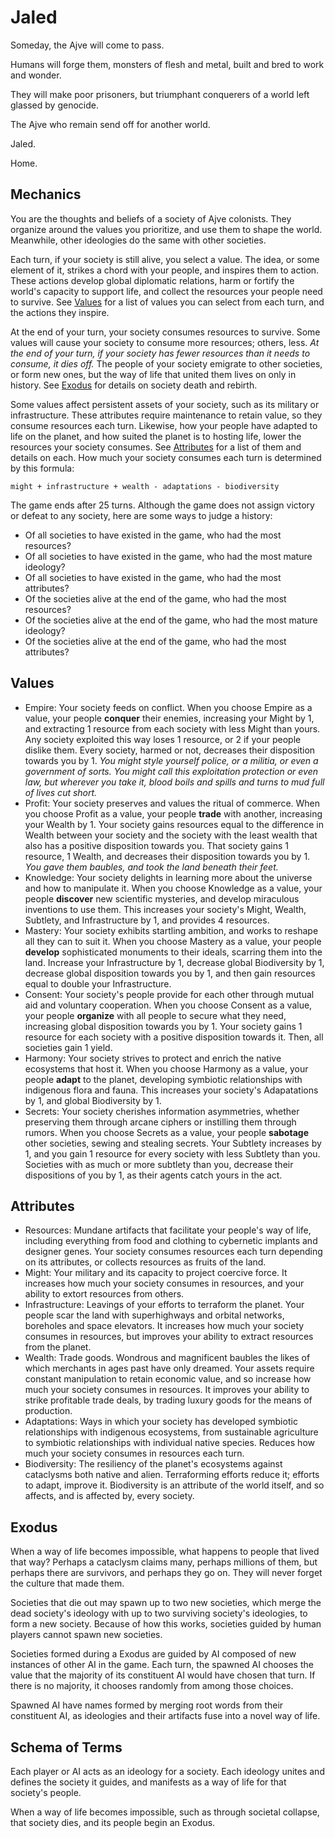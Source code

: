 # Jaled

Someday, the Ajve will come to pass.

Humans will forge them, monsters of flesh and metal,
built and bred to work and wonder.

They will make poor prisoners,
but triumphant conquerers
of a world left glassed
by genocide.

The Ajve who remain send off for another world.

Jaled.

Home.

## Mechanics

You are the thoughts and beliefs of a society of Ajve colonists. They organize around the values you prioritize, and use them to shape the world. Meanwhile, other ideologies do the same with other societies.

Each turn, if your society is still alive, you select a value. The idea, or some element of it, strikes a chord with your people, and inspires them to action. These actions develop global diplomatic relations, harm or fortify the world's capacity to support life, and collect the resources your people need to survive. See [Values](#values) for a list of values you can select from each turn, and the actions they inspire.

At the end of your turn, your society consumes resources to survive. Some values will cause your society to consume more resources; others, less. *At the end of your turn, if your society has fewer resources than it needs to consume, it dies off.* The people of your society emigrate to other societies, or form new ones, but the way of life that united them lives on only in history. See [Exodus](#exodus) for details on society death and rebirth.

Some values affect persistent assets of your society, such as its military or infrastructure. These attributes require maintenance to retain value, so they consume resources each turn. Likewise, how your people have adapted to life on the planet, and how suited the planet is to hosting life, lower the resources your society consumes. See [Attributes](#attributes) for a list of them and details on each. How much your society consumes each turn is determined by this formula:

    might + infrastructure + wealth - adaptations - biodiversity

The game ends after 25 turns. Although the game does not assign victory or defeat to any society, here are some ways to judge a history:

* Of all societies to have existed in the game, who had the most resources?
* Of all societies to have existed in the game, who had the most mature ideology?
* Of all societies to have existed in the game, who had the most attributes?
* Of the societies alive at the end of the game, who had the most resources?
* Of the societies alive at the end of the game, who had the most mature ideology?
* Of the societies alive at the end of the game, who had the most attributes?

## Values

* Empire: Your society feeds on conflict. When you choose Empire as a value, your people **conquer** their enemies, increasing your Might by 1, and extracting 1 resource from each society with less Might than yours. Any society exploited this way loses 1 resource, or 2 if your people dislike them. Every society, harmed or not, decreases their disposition towards you by 1. *You might style yourself police, or a militia, or even a government of sorts. You might call this exploitation *protection* or even *law*, but wherever you take it, blood boils and spills and turns to mud full of lives cut short.*
* Profit: Your society preserves and values the ritual of commerce. When you choose Profit as a value, your people **trade** with another, increasing your Wealth by 1. Your society gains resources equal to the difference in Wealth between your society and the society with the least wealth that also has a positive disposition towards you. That society gains 1 resource, 1 Wealth, and decreases their disposition towards you by 1. *You gave them baubles, and took the land beneath their feet.*
* Knowledge: Your society delights in learning more about the universe and how to manipulate it. When you choose Knowledge as a value, your people **discover** new scientific mysteries, and develop miraculous inventions to use them. This increases your society's Might, Wealth, Subtlety, and Infrastructure by 1, and provides 4 resources.
* Mastery: Your society exhibits startling ambition, and works to reshape all they can to suit it. When you choose Mastery as a value, your people **develop** sophisticated monuments to their ideals, scarring them into the land. Increase your Infrastructure by 1, decrease global Biodiversity by 1, decrease global disposition towards you by 1, and then gain resources equal to double your Infrastructure.
* Consent: Your society's people provide for each other through mutual aid and voluntary cooperation. When you choose Consent as a value, your people **organize** with all people to secure what they need, increasing global disposition towards you by 1. Your society gains 1 resource for each society with a positive disposition towards it. Then, all societies gain 1 yield.
* Harmony: Your society strives to protect and enrich the native ecosystems that host it. When you choose Harmony as a value, your people **adapt** to the planet, developing symbiotic relationships with indigenous flora and fauna. This increases your society's Adapatations by 1, and global Biodiversity by 1.
* Secrets: Your society cherishes information asymmetries, whether preserving them through arcane ciphers or instilling them through rumors. When you choose Secrets as a value, your people **sabotage** other societies, sewing and stealing secrets. Your Subtlety increases by 1, and you gain 1 resource for every society with less Subtlety than you. Societies with as much or more subtlety than you, decrease their dispositions of you by 1, as their agents catch yours in the act.

## Attributes

* Resources: Mundane artifacts that facilitate your people's way of life, including everything from food and clothing to cybernetic implants and designer genes. Your society consumes resources each turn depending on its attributes, or collects resources as fruits of the land.
* Might: Your military and its capacity to project coercive force. It increases how much your society consumes in resources, and your ability to extort resources from others.
* Infrastructure: Leavings of your efforts to terraform the planet. Your people scar the land with superhighways and orbital networks, boreholes and space elevators. It increases how much your society consumes in resources, but improves your ability to extract resources from the planet.
* Wealth: Trade goods. Wondrous and magnificent baubles the likes of which merchants in ages past have only dreamed. Your assets require constant manipulation to retain economic value, and so increase how much your society consumes in resources. It improves your ability to strike profitable trade deals, by trading luxury goods for the means of production.
* Adaptations: Ways in which your society has developed symbiotic relationships with indigenous ecosystems, from sustainable agriculture to symbiotic relationships with individual native species. Reduces how much your society consumes in resources each turn.
* Biodiversity: The resiliency of the planet's ecosystems against cataclysms both native and alien. Terraforming efforts reduce it; efforts to adapt, improve it. Biodiversity is an attribute of the world itself, and so affects, and is affected by, every society.

## Exodus

When a way of life becomes impossible, what happens to people that lived that way? Perhaps a cataclysm claims many, perhaps millions of them, but perhaps there are survivors, and perhaps they go on. They will never forget the culture that made them.

Societies that die out may spawn up to two new societies, which merge the dead society's ideology with up to two surviving society's ideologies, to form a new society. Because of how this works, societies guided by human players cannot spawn new societies.

Societies formed during a Exodus are guided by AI composed of new instances of other AI in the game. Each turn, the spawned AI chooses the value that the majority of its constituent AI would have chosen that turn. If there is no majority, it chooses randomly from among those choices.

Spawned AI have names formed by merging root words from their constituent AI, as ideologies and their artifacts fuse into a novel way of life.

## Schema of Terms

Each player or AI acts as an ideology for a society. Each ideology unites and defines the society it guides, and manifests as a way of life for that society's people.

When a way of life becomes impossible, such as through societal collapse, that society dies, and its people begin an Exodus.
